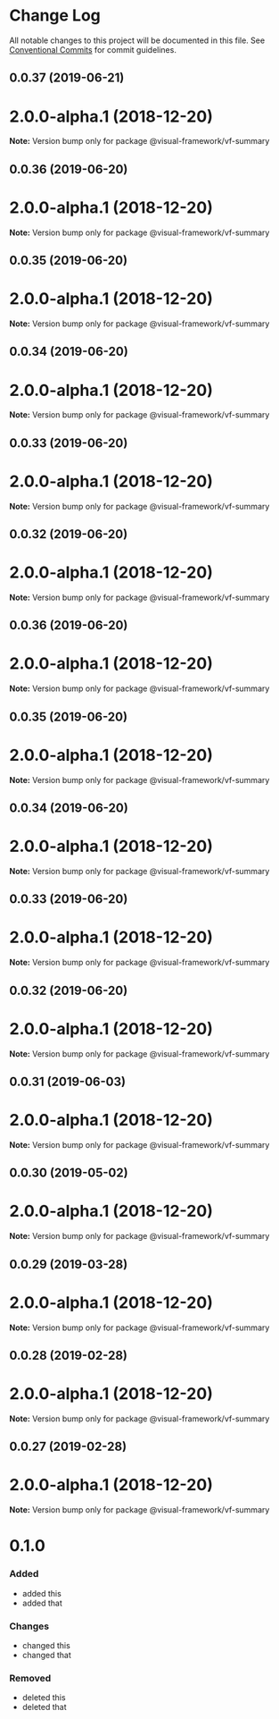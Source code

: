 # Change Log

All notable changes to this project will be documented in this file.
See [Conventional Commits](https://conventionalcommits.org) for commit guidelines.

## 0.0.37 (2019-06-21)



# 2.0.0-alpha.1 (2018-12-20)

**Note:** Version bump only for package @visual-framework/vf-summary





## 0.0.36 (2019-06-20)



# 2.0.0-alpha.1 (2018-12-20)

**Note:** Version bump only for package @visual-framework/vf-summary





## 0.0.35 (2019-06-20)



# 2.0.0-alpha.1 (2018-12-20)

**Note:** Version bump only for package @visual-framework/vf-summary





## 0.0.34 (2019-06-20)



# 2.0.0-alpha.1 (2018-12-20)

**Note:** Version bump only for package @visual-framework/vf-summary





## 0.0.33 (2019-06-20)



# 2.0.0-alpha.1 (2018-12-20)

**Note:** Version bump only for package @visual-framework/vf-summary





## 0.0.32 (2019-06-20)



# 2.0.0-alpha.1 (2018-12-20)

**Note:** Version bump only for package @visual-framework/vf-summary





## 0.0.36 (2019-06-20)



# 2.0.0-alpha.1 (2018-12-20)

**Note:** Version bump only for package @visual-framework/vf-summary





## 0.0.35 (2019-06-20)



# 2.0.0-alpha.1 (2018-12-20)

**Note:** Version bump only for package @visual-framework/vf-summary





## 0.0.34 (2019-06-20)



# 2.0.0-alpha.1 (2018-12-20)

**Note:** Version bump only for package @visual-framework/vf-summary





## 0.0.33 (2019-06-20)



# 2.0.0-alpha.1 (2018-12-20)

**Note:** Version bump only for package @visual-framework/vf-summary





## 0.0.32 (2019-06-20)



# 2.0.0-alpha.1 (2018-12-20)

**Note:** Version bump only for package @visual-framework/vf-summary





## 0.0.31 (2019-06-03)



# 2.0.0-alpha.1 (2018-12-20)

**Note:** Version bump only for package @visual-framework/vf-summary





## 0.0.30 (2019-05-02)



# 2.0.0-alpha.1 (2018-12-20)

**Note:** Version bump only for package @visual-framework/vf-summary





## 0.0.29 (2019-03-28)



# 2.0.0-alpha.1 (2018-12-20)

**Note:** Version bump only for package @visual-framework/vf-summary





## 0.0.28 (2019-02-28)



# 2.0.0-alpha.1 (2018-12-20)

**Note:** Version bump only for package @visual-framework/vf-summary





## 0.0.27 (2019-02-28)



# 2.0.0-alpha.1 (2018-12-20)

**Note:** Version bump only for package @visual-framework/vf-summary





# 0.1.0

### Added
- added this
- added that

### Changes

- changed this
- changed that

### Removed

- deleted this
- deleted that
